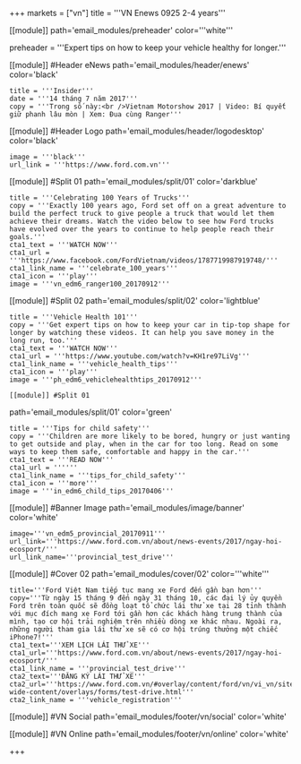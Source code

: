 +++
markets = ["vn"]
title = '''VN Enews 0925 2-4 years'''


[[module]]
path='email_modules/preheader'
color='''white'''

preheader = '''Expert tips on how to keep your vehicle healthy for longer.'''

[[module]] #Header eNews
path='email_modules/header/enews'
color='black'

	title = '''Insider'''
	date = '''14 tháng 7 năm 2017'''
	copy = '''Trong số này:<br />Vietnam Motorshow 2017 | Video: Bí quyết giữ phanh lâu mòn | Xem: Đua cùng Ranger'''

[[module]] #Header Logo
path='email_modules/header/logodesktop'
color='black'

	image = '''black'''
	url_link = '''https://www.ford.com.vn'''

[[module]] #Split 01
path='email_modules/split/01'
color='darkblue'

	title = '''Celebrating 100 Years of Trucks'''
	copy = '''Exactly 100 years ago, Ford set off on a great adventure to build the perfect truck to give people a truck that would let them achieve their dreams. Watch the video below to see how Ford trucks have evolved over the years to continue to help people reach their goals.'''
	cta1_text = '''WATCH NOW'''
	cta1_url = '''https://www.facebook.com/FordVietnam/videos/1787719987919748/'''
	cta1_link_name = '''celebrate_100_years'''
	cta1_icon = '''play'''
	image = '''vn_edm6_ranger100_20170912'''

[[module]] #Split 02
path='email_modules/split/02'
color='lightblue'

	title = '''Vehicle Health 101'''
	copy = '''Get expert tips on how to keep your car in tip-top shape for longer by watching these videos. It can help you save money in the long run, too.'''
	cta1_text = '''WATCH NOW'''
	cta1_url = '''https://www.youtube.com/watch?v=KH1re97LiVg'''
	cta1_link_name = '''vehicle_health_tips'''
	cta1_icon = '''play'''
	image = '''ph_edm6_vehiclehealthtips_20170912'''

    [[module]] #Split 01
path='email_modules/split/01'
color='green'

	title = '''Tips for child safety'''
	copy = '''Children are more likely to be bored, hungry or just wanting to get outside and play, when in the car for too long. Read on some ways to keep them safe, comfortable and happy in the car.'''
	cta1_text = '''READ NOW'''
	cta1_url = ''''''
	cta1_link_name = '''tips_for_child_safety'''
	cta1_icon = '''more'''
	image = '''in_edm6_child_tips_20170406'''

[[module]] #Banner Image
path='email_modules/image/banner'
color='white'

	image='''vn_edm5_provincial_20170911'''
	url_link='''https://www.ford.com.vn/about/news-events/2017/ngay-hoi-ecosport/'''
	url_link_name='''provincial_test_drive'''
  
[[module]] #Cover 02
path='email_modules/cover/02'
color='''white'''


	title='''Ford Việt Nam tiếp tục mang xe Ford đến gần bạn hơn'''
	copy='''Từ ngày 15 tháng 9 đến ngày 31 tháng 10, các đại lý ủy quyền Ford trên toàn quốc sẽ đồng loạt tổ chức lái thử xe tại 28 tỉnh thành với mục đích mang xe Ford tới gần hơn các khách hàng trung thành của mình, tạo cơ hội trải nghiệm trên nhiều dòng xe khác nhau. Ngoài ra, những người tham gia lái thử xe sẽ có cơ hội trúng thưởng một chiếc iPhone7!'''
	cta1_text='''XEM LỊCH LÁI THỬ XE'''
	cta1_url='''https://www.ford.com.vn/about/news-events/2017/ngay-hoi-ecosport/'''
	cta1_link_name = '''provincial_test_drive'''
    cta2_text='''ĐĂNG KÝ LÁI THỬ XE'''
	cta2_url='''https://www.ford.com.vn/#overlay/content/ford/vn/vi_vn/site-wide-content/overlays/forms/test-drive.html'''
	cta2_link_name = '''vehicle_registration'''

[[module]] #VN Social
path='email_modules/footer/vn/social'
color='white'

[[module]] #VN Online
path='email_modules/footer/vn/online'
color='white'


+++